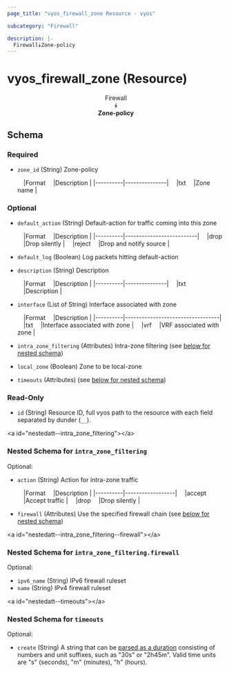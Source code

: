 ```yaml
---
page_title: "vyos_firewall_zone Resource - vyos"

subcategory: "Firewall"

description: |- 
  Firewall⯯Zone-policy
---
```


# vyos_firewall_zone (Resource)
<center>

Firewall  
⯯  
**Zone-policy**


</center>

## Schema

### Required

- `zone_id` (String) Zone-policy

    &emsp;|Format  &emsp;|Description  |
    |----------|---------------|
    &emsp;|txt     &emsp;|Zone name    |

### Optional

- `default_action` (String) Default-action for traffic coming into this zone

    &emsp;|Format  &emsp;|Description             |
    |----------|--------------------------|
    &emsp;|drop    &emsp;|Drop silently           |
    &emsp;|reject  &emsp;|Drop and notify source  |
- `default_log` (Boolean) Log packets hitting default-action
- `description` (String) Description

    &emsp;|Format  &emsp;|Description  |
    |----------|---------------|
    &emsp;|txt     &emsp;|Description  |
- `interface` (List of String) Interface associated with zone

    &emsp;|Format  &emsp;|Description                     |
    |----------|----------------------------------|
    &emsp;|txt     &emsp;|Interface associated with zone  |
    &emsp;|vrf     &emsp;|VRF associated with zone        |
- `intra_zone_filtering` (Attributes) Intra-zone filtering (see [below for nested schema](#nestedatt--intra_zone_filtering))
- `local_zone` (Boolean) Zone to be local-zone
- `timeouts` (Attributes) (see [below for nested schema](#nestedatt--timeouts))

### Read-Only

- `id` (String) Resource ID, full vyos path to the resource with each field separated by dunder (`__`).

&lt;a id=&#34;nestedatt--intra_zone_filtering&#34;&gt;&lt;/a&gt;
### Nested Schema for `intra_zone_filtering`

Optional:

- `action` (String) Action for intra-zone traffic

    &emsp;|Format  &emsp;|Description     |
    |----------|------------------|
    &emsp;|accept  &emsp;|Accept traffic  |
    &emsp;|drop    &emsp;|Drop silently   |
- `firewall` (Attributes) Use the specified firewall chain (see [below for nested schema](#nestedatt--intra_zone_filtering--firewall))

&lt;a id=&#34;nestedatt--intra_zone_filtering--firewall&#34;&gt;&lt;/a&gt;
### Nested Schema for `intra_zone_filtering.firewall`

Optional:

- `ipv6_name` (String) IPv6 firewall ruleset
- `name` (String) IPv4 firewall ruleset



&lt;a id=&#34;nestedatt--timeouts&#34;&gt;&lt;/a&gt;
### Nested Schema for `timeouts`

Optional:

- `create` (String) A string that can be [parsed as a duration](https://pkg.go.dev/time#ParseDuration) consisting of numbers and unit suffixes, such as &#34;30s&#34; or &#34;2h45m&#34;. Valid time units are &#34;s&#34; (seconds), &#34;m&#34; (minutes), &#34;h&#34; (hours).  

